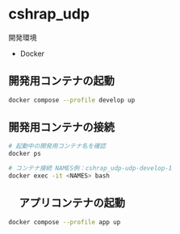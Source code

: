 # cshrap_udp

開発環境
- Docker

## 開発用コンテナの起動
```sh
docker compose --profile develop up
```

## 開発用コンテナの接続
 ```sh
# 起動中の開発用コンテナ名を確認
docker ps

# コンテナ接続 NAMES例：cshrap_udp-udp-develop-1
docker exec -it <NAMES> bash 
 ```

## 　アプリコンテナの起動
```sh
docker compose --profile app up
```